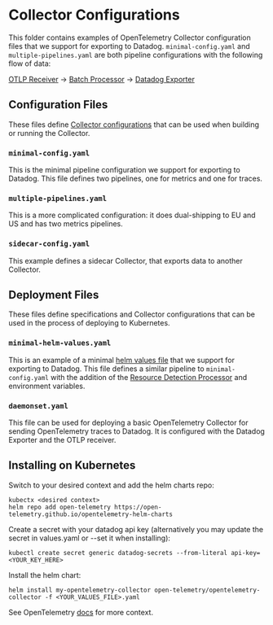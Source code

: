 # Collector Configurations

This folder contains examples of OpenTelemetry Collector configuration files that we support for exporting to Datadog.
`minimal-config.yaml` and `multiple-pipelines.yaml` are both pipeline configurations with the following flow of data:

[OTLP Receiver](https://github.com/open-telemetry/opentelemetry-collector/blob/main/receiver/otlpreceiver/README.md) → [Batch Processor](https://github.com/open-telemetry/opentelemetry-collector/blob/main/processor/batchprocessor/README.md) → [Datadog Exporter](https://github.com/open-telemetry/opentelemetry-collector-contrib/tree/main/exporter/datadogexporter)

## Configuration Files
These files define [Collector configurations](https://opentelemetry.io/docs/collector/configuration/) that can be used when building or running the Collector.

### `minimal-config.yaml`
This is the minimal pipeline configuration we support for exporting to Datadog. This file defines two pipelines, one for metrics and one for traces.

### `multiple-pipelines.yaml`
This is a more complicated configuration: it does dual-shipping to EU and US and has two metrics pipelines.

### `sidecar-config.yaml`
This example defines a sidecar Collector, that exports data to another Collector.

## Deployment Files
These files define specifications and Collector configurations that can be used in the process of deploying to Kubernetes.

### `minimal-helm-values.yaml`
This is an example of a minimal [helm values file](https://helm.sh/docs/chart_template_guide/values_files/) that we support for exporting to Datadog. This file defines a similar pipeline to `minimal-config.yaml` with the addition of the [Resource Detection Processor](https://github.com/open-telemetry/opentelemetry-collector-contrib/blob/main/processor/resourcedetectionprocessor/README.md) and environment variables.

### `daemonset.yaml`
This file can be used for deploying a basic OpenTelemetry Collector for sending OpenTelemetry traces to Datadog. It is configured with the Datadog Exporter and the OTLP receiver.

## Installing on Kubernetes
Switch to your desired context and add the helm charts repo:
```
kubectx <desired context>
helm repo add open-telemetry https://open-telemetry.github.io/opentelemetry-helm-charts
```

Create a secret with your datadog api key (alternatively you may update the secret in values.yaml or --set it when installing):
```
kubectl create secret generic datadog-secrets --from-literal api-key=<YOUR_KEY_HERE>
```

Install the helm chart:
```
helm install my-opentelemetry-collector open-telemetry/opentelemetry-collector -f <YOUR_VALUES_FILE>.yaml
```

See OpenTelemetry [docs](https://github.com/open-telemetry/opentelemetry-helm-charts/tree/main/charts/opentelemetry-collector) for more context.